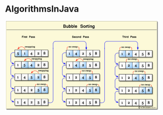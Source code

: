 # AlgorithmsInJava
![Image alt](https://raw.githubusercontent.com/ElenaIbr/AlgorithmsInJava/master/bubbleSort.png)

